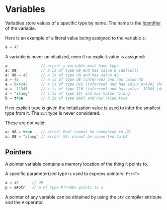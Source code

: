 # Variables

Variables store values of a specific type by name. The name is the [Identifier](../lexical/identifier.md) of the variable.

Here is an example of a literal value being assigned to the variable `a`:

```C#
a = 42
```

A variable is never uninitialized, even if no explicit value is assigned:

```C#
a               // error! a variable must have type
a: U8           // a is of type U8 and has value 0 (default)
a: U8 = 42      // a is of type U8 and has value 42
a = 42          // a is of type U8 (inferred) and has value 42
a = 0x4242      // a is of type U16 (inferred) and has value 0x4242 (hex)
a = -12345      // a is of type I16 (inferred) and has value -12345 (dec)
s = "zlang"     // s is of type Str and has value 'zlang'
b = true        // b is of type Bool and has value true
```

If no explicit type is given the initialization value is used to infer the smallest type from it. The `Bit` type is never considered.

These are not valid:

```C#
a: U8 = true    // error! Bool cannot be converted to U8
a: U8 = "zlang" // error! Str cannot be converted to U8
```

## Pointers

A pointer variable contains a memory location of the thing it points to.

A specific parameterized type is used to express pointers: `Ptr<T>`:

```C#
a = 42      // U8
p = a#ptr   // p of type Ptr<U8> points to a
```

A pointer of any variable can be obtained by using the `ptr` compiler attribute and the `#` operator.
